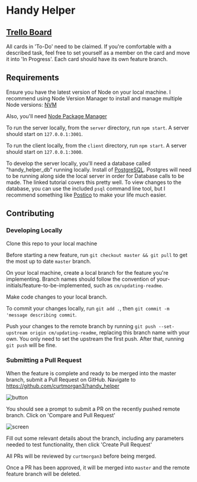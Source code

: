 # Handy Helper 

## [Trello Board](https://trello.com/b/NZXmoSgM)

All cards in 'To-Do' need to be claimed. If you're comfortable with a described task, feel free to set yourself as a member on the card and move it into 'In Progress'. Each card should have its own feature branch.

## Requirements
Ensure you have the latest version of Node on your local machine. I recommend using Node Version Manager to install and manage multiple Node versions: [NVM](https://github.com/nvm-sh/nvm/blob/master/README.md)

Also, you'll need [Node Package Manager](https://www.npmjs.com/get-npm)

To run the server locally, from the `server` directory, run `npm start`. A server should start on `127.0.0.1:3001`.

To run the client locally, from the `client` directory, run `npm start`. A server should start on `127.0.0.1:3000`.

To develop the server locally, you'll need a database called "handy_helper_db" running locally. Install of [PostgreSQL](https://www.postgresqltutorial.com/install-postgresql/). Postgres will need to be running along side the local server in order for Database calls to be made. The linked tutorial covers this pretty well. To view changes to the database, you can use the included `psql` command line tool, but I recommend something like [Postico](https://eggerapps.at/postico/) to make your life much easier. 

## Contributing

### Developing Locally
Clone this repo to your local machine

Before starting a new feature, run `git checkout master && git pull` to get the most up to date `master` branch.

On your local machine, create a local branch for the feature you're implementing. Branch names should follow the convention of your-initials/feature-to-be-implemented, such as `cm/updating-readme`. 

Make code changes to your local branch. 

To commit your changes locally, run `git add .`, then `git commit -m 'message describing commit`.

Push your changes to the remote branch by running `git push --set-upstream origin cm/updating-readme`, replacing this branch name with your own. You only need to set the upstream the first push. After that, running `git push` will be fine. 

### Submitting a Pull Request

When the feature is complete and ready to be merged into the master branch, submit a Pull Request on GitHub. Navigate to https://github.com/curtmorgan3/handy_helper 

![button](https://github.com/curtmorgan3/handy_helper/blob/master/readme_images/pr_button.png)

You should see a prompt to submit a PR on the recently pushed remote branch. Click on 'Compare and Pull Request'

![screen](https://github.com/curtmorgan3/handy_helper/blob/master/readme_images/pr_screen.png)

Fill out some relevant details about the branch, including any parameters needed to test functionality, then click 'Create Pull Request'

All PRs will be reviewed by `curtmorgan3` before being merged. 

Once a PR has been approved, it will be merged into `master` and the remote feature branch will be deleted. 
